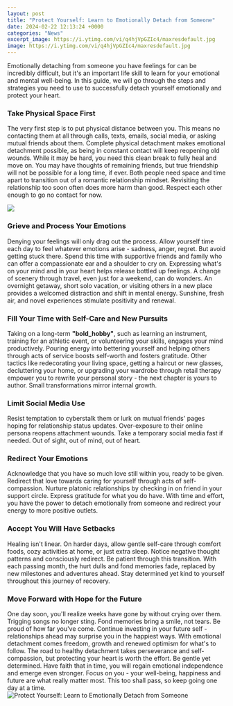 ```yaml
---
layout: post
title: "Protect Yourself: Learn to Emotionally Detach from Someone"
date: 2024-02-22 12:13:24 +0000
categories: "News"
excerpt_image: https://i.ytimg.com/vi/q4hjVpGZIc4/maxresdefault.jpg
image: https://i.ytimg.com/vi/q4hjVpGZIc4/maxresdefault.jpg
---
```


Emotionally detaching from someone you have feelings for can be incredibly difficult, but it's an important life skill to learn for your emotional and mental well-being. In this guide, we will go through the steps and strategies you need to use to successfully detach yourself emotionally and protect your heart.
### Take Physical Space First
The very first step is to put physical distance between you. This means no contacting them at all through calls, texts, emails, social media, or asking mutual friends about them. Complete physical detachment makes emotional detachment possible, as being in constant contact will keep reopening old wounds. While it may be hard, you need this clean break to fully heal and move on. 
You may have thoughts of remaining friends, but true friendship will not be possible for a long time, if ever. Both people need space and time apart to transition out of a romantic relationship mindset. Revisiting the relationship too soon often does more harm than good. Respect each other enough to go no contact for now.

![](https://www.luvze.com/wp-content/uploads/2017/07/how-to-emotionally-detch-from-someone.jpg)
### Grieve and Process Your Emotions
Denying your feelings will only drag out the process. Allow yourself time each day to feel whatever emotions arise - sadness, anger, regret. But avoid getting stuck there. Spend this time with supportive friends and family who can offer a compassionate ear and a shoulder to cry on. Expressing what's on your mind and in your heart helps release bottled up feelings. 
A change of scenery through travel, even just for a weekend, can do wonders. An overnight getaway, short solo vacation, or visiting others in a new place provides a welcomed distraction and shift in mental energy. Sunshine, fresh air, and novel experiences stimulate positivity and renewal.
### Fill Your Time with Self-Care and New Pursuits
Taking on a long-term **"bold_hobby"**, such as learning an instrument, training for an athletic event, or volunteering your skills, engages your mind productively. Pouring energy into bettering yourself and helping others through acts of service boosts self-worth and fosters gratitude.
Other tactics like redecorating your living space, getting a haircut or new glasses, decluttering your home, or upgrading your wardrobe through retail therapy empower you to rewrite your personal story - the next chapter is yours to author. Small transformations mirror internal growth. 
### Limit Social Media Use 
Resist temptation to cyberstalk them or lurk on mutual friends' pages hoping for relationship status updates. Over-exposure to their online persona reopens attachment wounds. Take a temporary social media fast if needed. Out of sight, out of mind, out of heart.
### Redirect Your Emotions
Acknowledge that you have so much love still within you, ready to be given. Redirect that love towards caring for yourself through acts of self-compassion. Nurture platonic relationships by checking in on friend in your support circle. Express gratitude for what you do have. With time and effort, you have the power to detach emotionally from someone and redirect your energy to more positive outlets.
### Accept You Will Have Setbacks
Healing isn't linear. On harder days, allow gentle self-care through comfort foods, cozy activities at home, or just extra sleep. Notice negative thought patterns and consciously redirect. Be patient through this transition. With each passing month, the hurt dulls and fond memories fade, replaced by new milestones and adventures ahead. Stay determined yet kind to yourself throughout this journey of recovery.
### Move Forward with Hope for the Future  
One day soon, you'll realize weeks have gone by without crying over them. Trigging songs no longer sting. Fond memories bring a smile, not tears. Be proud of how far you've come. Continue investing in your future self - relationships ahead may surprise you in the happiest ways. With emotional detachment comes freedom, growth and renewed optimism for what's to follow.
The road to healthy detachment takes perseverance and self-compassion, but protecting your heart is worth the effort. Be gentle yet determined. Have faith that in time, you will regain emotional independence and emerge even stronger. Focus on you - your well-being, happiness and future are what really matter most. This too shall pass, so keep going one day at a time.
![Protect Yourself: Learn to Emotionally Detach from Someone](https://i.ytimg.com/vi/q4hjVpGZIc4/maxresdefault.jpg)